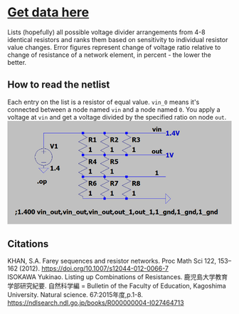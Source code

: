 # [Get data here](ratios.txt)

Lists (hopefully) all possible voltage divider arrangements from 4-8 identical resistors and ranks them based on sensitivity to individual resistor value changes.
Error figures represent change of voltage ratio relative to change of resistance of a network element, in percent - the lower the better.

## How to read the netlist
Each entry on the list is a resistor of equal value. `vin_0` means it's connected between a node named `vin` and a node named `0`. You apply a voltage at `vin` and get a voltage divided by the specified ratio on node `out`.
![Example netlist](example.png?raw=true "Example netlist")

## Citations
KHAN, S.A. Farey sequences and resistor networks. Proc Math Sci 122, 153–162 (2012). https://doi.org/10.1007/s12044-012-0066-7  
ISOKAWA Yukinao. Listing up Combinations of Resistances. 鹿児島大学教育学部研究紀要. 自然科学編 = Bulletin of the Faculty of Education, Kagoshima University. Natural science. 67:2015年度,p.1-8. https://ndlsearch.ndl.go.jp/books/R000000004-I027464713
